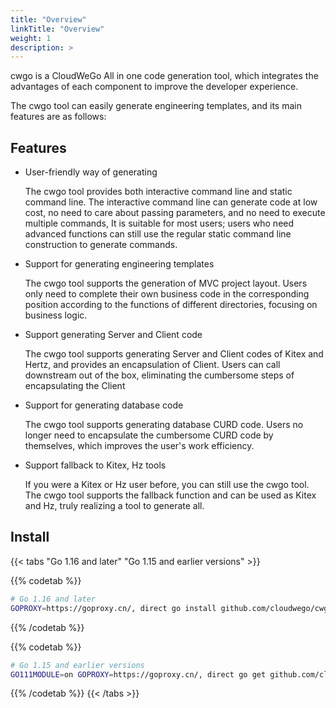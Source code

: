 ```yaml
---
title: "Overview"
linkTitle: "Overview"
weight: 1
description: >
---
```


cwgo is a CloudWeGo All in one code generation tool, which integrates the advantages of each component to improve the developer experience.

The cwgo tool can easily generate engineering templates, and its main features are as follows:

## Features

- User-friendly way of generating

  The cwgo tool provides both interactive command line and static command line. The interactive command line can generate code at low cost, no need to care about passing parameters, and no need to execute multiple commands,
  It is suitable for most users; users who need advanced functions can still use the regular static command line construction to generate commands.

- Support for generating engineering templates

  The cwgo tool supports the generation of MVC project layout. Users only need to complete their own business code in the corresponding position according to the functions of different directories, focusing on business logic.

- Support generating Server and Client code

  The cwgo tool supports generating Server and Client codes of Kitex and Hertz, and provides an encapsulation of Client. Users can call downstream out of the box, eliminating the cumbersome steps of encapsulating the Client

- Support for generating database code

  The cwgo tool supports generating database CURD code. Users no longer need to encapsulate the cumbersome CURD code by themselves, which improves the user's work efficiency.

- Support fallback to Kitex, Hz tools

  If you were a Kitex or Hz user before, you can still use the cwgo tool. The cwgo tool supports the fallback function and can be used as Kitex and Hz, truly realizing a tool to generate all.

## Install

{{< tabs "Go 1.16 and later" "Go 1.15 and earlier versions" >}}

{{% codetab %}}

```bash
# Go 1.16 and later
GOPROXY=https://goproxy.cn/, direct go install github.com/cloudwego/cwgo@latest
```

{{% /codetab %}}

{{% codetab %}}

```bash
# Go 1.15 and earlier versions
GO111MODULE=on GOPROXY=https://goproxy.cn/, direct go get github.com/cloudwego/cwgo@latest
```

{{% /codetab %}}
{{< /tabs >}}
